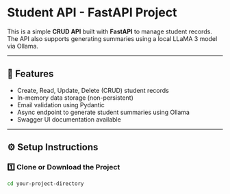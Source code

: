 # Student API - FastAPI Project

This is a simple **CRUD API** built with **FastAPI** to manage student records. The API also supports generating summaries using a local LLaMA 3 model via Ollama.

---

## 📌 Features

- Create, Read, Update, Delete (CRUD) student records
- In-memory data storage (non-persistent)
- Email validation using Pydantic
- Async endpoint to generate student summaries using Ollama
- Swagger UI documentation available

---

## ⚙️ Setup Instructions

### 1️⃣ Clone or Download the Project

```bash
cd your-project-directory
